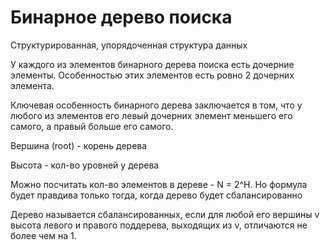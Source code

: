 # Бинарное дерево поиска

Структурированная, упорядоченная структура данных

У каждого из элементов бинарного дерева поиска есть дочерние элементы. Особенностью этих элементов есть ровно 2 дочерних элемента.

Ключевая особенность бинарного дерева заключается в том, что у любого из элементов его левый дочерних элемент меньшего его самого, а правый больше его самого.

Вершина (root) - корень дерева

Высота - кол-во уровней у дерева

Можно посчитать кол-во элементов в дереве - N = 2^H. Но формула будет правдива только тогда, когда дерево будет сбалансированно

Дерево называется сбалансированных, если для любой его вершины v высота левого и правого поддерева, выходящих из v, отличаются не более чем на 1.

